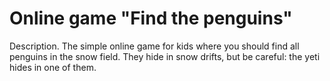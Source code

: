 # Online game "Find the penguins"

Description. The simple online game for kids where you should find all penguins in the snow field. They hide in snow drifts, but be careful: the yeti hides in one of them.

